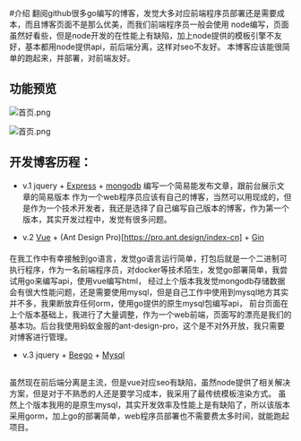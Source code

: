 #介绍
翻阅github很多go编写的博客，发觉大多对应前端程序员部署还是需要成本，而且博客页面不是那么优美，而我们前端程序员一般会使用
node编写，页面虽然好看些，但是node开发的在性能上有缺陷，加上node提供的模板引擎不友好，基本都用node提供api，前后端分离，这样对seo不友好。
本博客应该能很简单的跑起来，并部署，对前端友好。
## 功能预览
![首页.png](http://assets.cdbob.cn/%E5%89%8D%E5%8F%B0%E9%A6%96%E9%A1%B5.png)

![首页.png](http://assets.cdbob.cn/%E5%90%8E%E5%8F%B0%E9%A6%96%E9%A1%B5.png)


## 开发博客历程：
- v.1 jquery + [Express](https://www.expressjs.com.cn/) + [mongodb](https://www.mongodb.org.cn/) 编写一个简易能发布文章，跟前台展示文章的简易版本
作为一个web程序员应该有自己的博客，当然可以用现成的，但是作为一个技术开发者，我还是选择了自己编写自己版本的博客，作为第一个版本，其实开发过程中，发觉有很多问题。

- v.2 [Vue](https://cn.vuejs.org/) + (Ant Design Pro)[https://pro.ant.design/index-cn] + [Gin](https://github.com/gin-gonic/gin)
####
在我工作中有幸接触到go语言，发觉go语言运行简单，打包后就是一个二进制可执行程序，作为一名前端程序员，对docker等技术陌生，发觉go部署简单，我尝试用go来编写api，使用vue编写html，
经过上个版本我发觉mongodb存储数据会有很大性能问题，还是需要使用mysql，但是自己工作中使用到mysql地方其实并不多，我果断放弃任何orm，使用go提供的原生mysql包编写api，
前台页面在上个版本基础上，我进行了大量调整，作为一个web前端，页面写的漂亮是我们的基本功。后台我使用蚂蚁金服的ant-design-pro，这个是不对外开放，我只需要对博客进行管理。


- v.3 jquery + [Beego](https://beego.me/) + [Mysql](https://www.mysql.com/)
##
虽然现在前后端分离是主流，但是vue对应seo有缺陷，虽然node提供了相关解决方案，但是对于不熟悉的人还是要学习成本，我采用了最传统模板渲染方式。
虽然上个版本我用的是原生mysql，其实开发效率及性能上是有缺陷了，所以该版本采用gorm，加上go的部署简单，web程序员部署也不需要费太多时间，就能跑起项目。